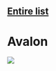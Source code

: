 ## [Entire list](http://code.google.com/p/simpledotnet/downloads/list) ##

# Avalon #

[![](http://simpledotnet.googlecode.com/svn/trunk/gfx/Download.png)](http://code.google.com/p/simpledotnet/downloads/detail?name=Simple.Avalon.exe)